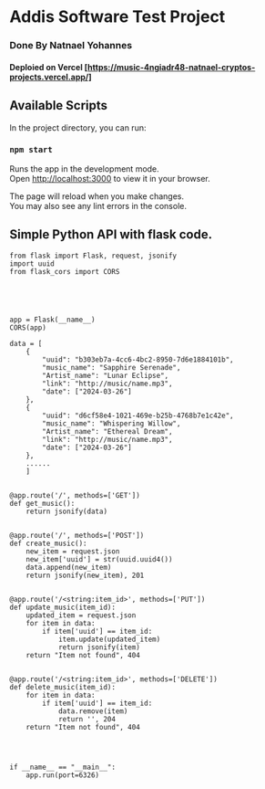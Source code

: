 # Addis Software Test Project 
### Done By Natnael Yohannes

#### Deploied on **Vercel** [https://music-4ngiadr48-natnael-cryptos-projects.vercel.app/]

## Available Scripts

In the project directory, you can run:

### `npm start`

Runs the app in the development mode.\
Open [http://localhost:3000](http://localhost:3000) to view it in your browser.

The page will reload when you make changes.\
You may also see any lint errors in the console.

## Simple Python API with flask code.

```
from flask import Flask, request, jsonify
import uuid
from flask_cors import CORS





app = Flask(__name__)
CORS(app)

data = [
    {
        "uuid": "b303eb7a-4cc6-4bc2-8950-7d6e1884101b",
        "music_name": "Sapphire Serenade",
        "Artist_name": "Lunar Eclipse",
        "link": "http://music/name.mp3",
        "date": ["2024-03-26"]
    },
    {
        "uuid": "d6cf58e4-1021-469e-b25b-4768b7e1c42e",
        "music_name": "Whispering Willow",
        "Artist_name": "Ethereal Dream",
        "link": "http://music/name.mp3",
        "date": ["2024-03-26"]
    },
    ......
    ]


@app.route('/', methods=['GET'])
def get_music():
    return jsonify(data)


@app.route('/', methods=['POST'])
def create_music():
    new_item = request.json
    new_item['uuid'] = str(uuid.uuid4())
    data.append(new_item)
    return jsonify(new_item), 201


@app.route('/<string:item_id>', methods=['PUT'])
def update_music(item_id):
    updated_item = request.json
    for item in data:
        if item['uuid'] == item_id:
            item.update(updated_item)
            return jsonify(item)
    return "Item not found", 404


@app.route('/<string:item_id>', methods=['DELETE'])
def delete_music(item_id):
    for item in data:
        if item['uuid'] == item_id:
            data.remove(item)
            return '', 204
    return "Item not found", 404




if __name__ == "__main__":
    app.run(port=6326)

```

